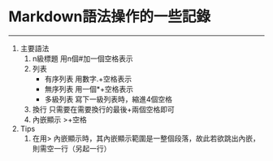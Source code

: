 # Markdown語法操作的一些記錄
- - -

1. 主要語法
    1. n級標題 用n個#加一個空格表示
    2. 列表
        * 有序列表 用數字.+空格表示
        * 無序列表 用一個*+空格表示
        * 多級列表 寫下一級列表時，縮進4個空格
    3. 換行 只需要在需要換行的最後+兩個空格即可
    4. 內嵌顯示 >+空格
2. Tips
    1. 在用> 內嵌顯示時，其內嵌顯示範圍是一整個段落，故此若欲跳出內嵌，則需空一行（另起一行）
